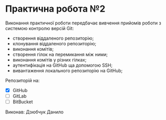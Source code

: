 # Практична робота №2
Виконання практичної роботи передбачає вивчення прийомів роботи з системою контролю версій Git:

- створення віддаленого репозиторію;
- клонування віддаленого репозиторію;
- виконання комітів;
- створення гілок на перемикання між ними;
- виконання комітів у різних гілках;
- аутентифікація на GitHub ща допомогою SSH;
- вивантаження локального репозиторію на GitHub;

Репозиторій на:
- [x] GitHub
- [ ] GitLab
- [ ] BitBucket

Виконав: Дзюбчук Данило
